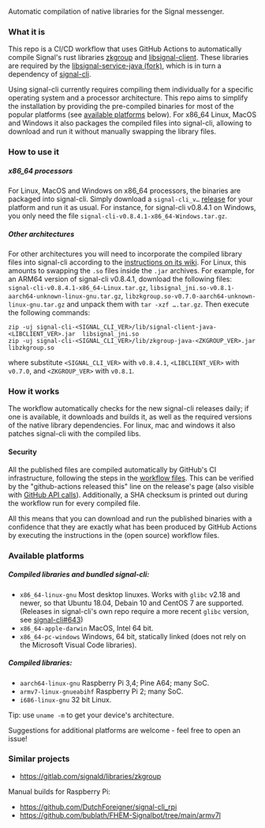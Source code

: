 Automatic compilation of native libraries for the Signal messenger.

### What it is

This repo is a CI/CD workflow that uses GitHub Actions to automatically compile Signal's rust libraries [zkgroup](https://github.com/signalapp/zkgroup/) and [libsignal-client](https://github.com/signalapp/libsignal-client/). These libraries are required by the [libsignal-service-java (fork)](https://github.com/Turasa/libsignal-service-java/), which is in turn a dependency of [signal-cli](https://github.com/AsamK/signal-cli/). 

Using signal-cli currently requires compiling them individually for a specific operating system and a processor architecture. This repo aims to simplify the installation by providing the pre-compiled binaries for most of the popular platforms (see [available platforms](#available-platforms) below). For x86_64 Linux, MacOS and Windows it also packages the compiled files into signal-cli, allowing to download and run it without manually swapping the library files.


### How to use it

##### x86_64 processors
For Linux, MacOS and Windows on x86_64 processors, the binaries are packaged into signal-cli. Simply download a `signal-cli_v…` [release](../../releases) for your platform and run it as usual. For instance, for signal-cli v0.8.4.1 on Windows, you only need the file `signal-cli-v0.8.4.1-x86_64-Windows.tar.gz`.

##### Other architectures
For other architectures you will need to incorporate the compiled library files into signal-cli according to the [instructions on its wiki](https://github.com/AsamK/signal-cli/wiki/Provide-native-lib-for-libsignal). For Linux, this amounts to swapping the `.so` files inside the `.jar` archives.
For example, for an ARM64 version of signal-cli v0.8.4.1, download the following files: `signal-cli-v0.8.4.1-x86_64-Linux.tar.gz`, `libsignal_jni.so-v0.8.1-aarch64-unknown-linux-gnu.tar.gz`, `libzkgroup.so-v0.7.0-aarch64-unknown-linux-gnu.tar.gz` and unpack them with `tar -xzf ….tar.gz`. Then execute the following commands:

	zip -uj signal-cli-<SIGNAL_CLI_VER>/lib/signal-client-java-<LIBCLIENT_VER>.jar  libsignal_jni.so
	zip -uj signal-cli-<SIGNAL_CLI_VER>/lib/zkgroup-java-<ZKGROUP_VER>.jar  libzkgroup.so

where substitute `<SIGNAL_CLI_VER>` with `v0.8.4.1`, `<LIBCLIENT_VER>` with `v0.7.0`, and `<ZKGROUP_VER>` with `v0.8.1`.


### How it works

The workflow automatically checks for the new signal-cli releases daily; if one is available, it downloads and builds it, as well as the required versions of the native library dependencies. For linux, mac and windows it also patches signal-cli with the compiled libs.

#### Security

All the published files are compiled automatically by GitHub's CI infrastructure, following the steps in the [workflow files](.github/workflows). This can be verified by the "github-actions released this" line on the release's page (also visible with [GitHub API calls](https://docs.github.com/en/rest/reference/repos#get-the-latest-release)). Additionally, a SHA checksum is printed out during the workflow run for every compiled file.

All this means that you can download and run the published binaries with a confidence that they are exactly what has been produced by GitHub Actions by executing the instructions in the (open source) workflow files.


### Available platforms

##### Compiled libraries and bundled signal-cli:

- `x86_64-linux-gnu`
	Most desktop linuxes.
	Works with `glibc` v2.18 and newer, so that Ubuntu 18.04, Debain 10 and CentOS 7 are supported. (Releases in signal-cli's own repo require a more recent `glibc` version, see [signal-cli#643](https://github.com/AsamK/signal-cli/issues/643))
- `x86_64-apple-darwin`
	MacOS, Intel 64 bit.
- `x86_64-pc-windows`
	Windows, 64 bit, statically linked (does not rely on the Microsoft Visual Code libraries).

##### Compiled libraries:

- `aarch64-linux-gnu`
	Raspberry Pi 3,4; Pine A64; many SoC.
- `armv7-linux-gnueabihf`
	Raspberry Pi 2; many SoC.
- `i686-linux-gnu`
	32 bit Linux.

Tip: use `uname -m` to get your device's architecture.

Suggestions for additional platforms are welcome - feel free to open an issue!


### Similar projects

- https://gitlab.com/signald/libraries/zkgroup 

Manual builds for Raspberry Pi:

- https://github.com/DutchForeigner/signal-cli_rpi
- https://github.com/bublath/FHEM-Signalbot/tree/main/armv7l
